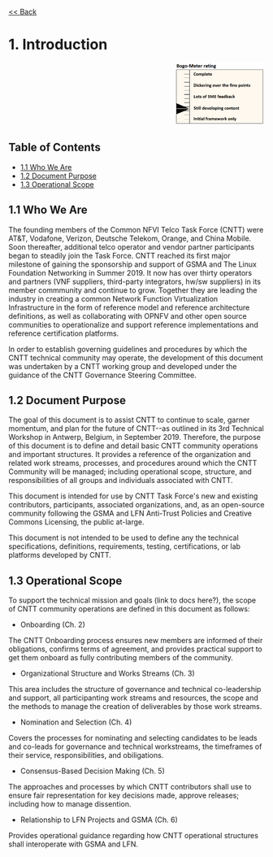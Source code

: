 [<< Back](../)

# 1. Introduction
<p align="right"><img src="../figures/bogo_sdc.png" alt="scope" title="Scope" width="35%"/></p>

## Table of Contents
* [1.1 Who We Are](#1.1)
* [1.2 Document Purpose](#1.2)
* [1.3 Operational Scope](#1.3)

<a name="1.1"></a>
## 1.1 Who We Are

The founding members of the Common NFVI Telco Task Force (CNTT) were AT&T, Vodafone, Verizon, Deutsche Telekom, Orange, and China Mobile. Soon thereafter, additional telco operator and vendor partner participants began to steadily join the Task Force. CNTT reached its first major milestone of gaining the sponsorship and support of GSMA and The Linux Foundation Networking in Summer 2019. It now has over thirty operators and partners (VNF suppliers, third-party integrators, hw/sw suppliers) in its member commmunity and continue to grow. Together they are leading the industry in creating a common Network Function Virtualization Infrastructure in the form of reference model and reference architecture definitions, as well as collaborating with OPNFV and other open source communities to operationalize and support reference implementations and reference certification platforms. 

In order to establish governing guidelines and procedures by which the CNTT technical community may operate, the development of this document was undertaken by a CNTT working group and developed under the guidance of the CNTT Governance Steering Committee. 

<a name="1.2"></a>
## 1.2 Document Purpose

The goal of this document is to assist CNTT to continue to scale, garner momentum, and plan for the future of CNTT--as outlined in its 3rd Technical Workshop in Antwerp, Belgium, in September 2019. Therefore, the purpose of this document is to define and detail basic CNTT community operations and important structures. It provides a reference of the organization and related work streams, processes, and procedures around which the CNTT Community will be managed; including operational scope, structure, and responsibilities of all groups and individuals associated with CNTT.  

This document is intended for use by CNTT Task Force's new and existing contributors, participants, associated organizations, and, as an open-source community following the GSMA and LFN Anti-Trust Policies and Creative Commons Licensing, the public at-large.

This document is not intended to be used to define any the technical specifications, definitions, requirements, testing, certifications, or lab platforms developed by CNTT. 

<a name="1.3"></a>
## 1.3 Operational Scope

To support the technical mission and goals (link to docs here?), the scope of CNTT community operations are defined in this document as follows:
 
* Onboarding (Ch. 2)

The CNTT Onboarding process ensures new members are informed of their obligations, confirms terms of agreement, and provides practical support to get them onboard as fully contributing members of the community.    

* Organizational Structure and Works Streams (Ch. 3)

This area includes the structure of governance and technical co-leadership and support, all participanting work streams and resources, the scope and the methods to manage the creation of deliverables by those work streams. 

* Nomination and Selection (Ch. 4)

Covers the processes for nominating and selecting candidates to be leads and co-leads for governance and technical workstreams, the timeframes of their service, responsibilities, and obiligations.

* Consensus-Based Decision Making (Ch. 5)

The approaches and processes by which CNTT contributors shall use to ensure fair representation for key decisions made, approve releases; including how to manage dissention. 

* Relationship to LFN Projects and GSMA (Ch. 6)

Provides operational guidance regarding how CNTT operational structures shall interoperate with GSMA and LFN.




